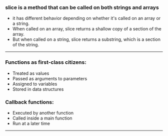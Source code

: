 ### slice is a method that can be called on both strings and arrays 
- it has different behavior depending on whether it's called on an array or a string.
- When called on an array, slice returns a shallow copy of a section of the array.
- But when called on a string, slice returns a substring, which is a section of the string. 
---
### Functions as first-class citizens:
* Treated as values
* Passed as arguments to parameters
* Assigned to variables
* Stored in data structures

### Callback functions:
* Executed by another function
* Called inside a main function
* Run at a later time
---